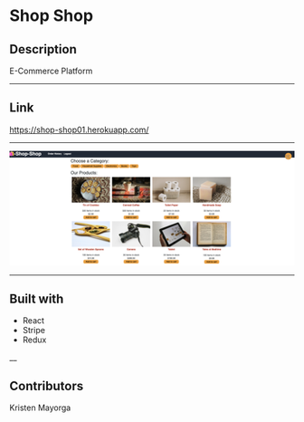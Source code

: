 # Shop Shop
 

 ## Description 

 E-Commerce Platform 


----

 ## Link 

https://shop-shop01.herokuapp.com/



---

![](https://github.com/Mayorgak/shop-shop/blob/main/client/public/images/readme.png)

---


## Built with 
* React 
* Stripe 
* Redux 


__

## Contributors 

Kristen Mayorga  